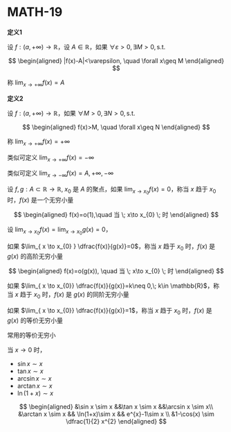 # MATH-19

**定义1**

设 $f:(a,+\infty)\to \mathbb{R}$，设 $A\in \mathbb{R}$，如果 $\forall \varepsilon>0,\exists M>0,\text{s.t. }$

$$
\begin{aligned}
|f(x)-A|<\varepsilon, \quad \forall x\geq M
\end{aligned}
$$

称 $\lim_{ x \to +\infty } f(x)=A$

**定义2**

设 $f:(a,+\infty)\to \mathbb{R}$，如果 $\forall M>0,\exists N>0,\text{s.t.}$

$$
\begin{aligned}
f(x)>M, \quad \forall x\geq N
\end{aligned}
$$

称 $\lim_{ x \to +\infty }f(x)=+\infty$

类似可定义 $\lim_{ x \to +\infty }f(x)=-\infty$

类似可定义 $\lim_{ x \to -\infty }f(x)=A ,+\infty,-\infty$

设 $f,g:A\subset \mathbb{R}\to \mathbb{R},\;x_{0}$ 是 $A$ 的聚点，如果 $\lim_{ x \to x_{0} }f(x)=0$，称当 $x$ 趋于 $x_{0}$ 时，$f(x)$ 是一个无穷小量

$$
\begin{aligned}
f(x)=o(1),\quad 当 \; x\to x_{0} \; 时
\end{aligned}
$$

设 $\lim_{ x \to x_{0} }f(x)=\lim_{ x \to x_{0} }g(x)=0$，

如果 $\lim_{ x \to x_{0} } \dfrac{f(x)}{g(x)}=0$，称当 $x$ 趋于 $x_{0}$ 时，$f(x)$ 是 $g(x)$ 的高阶无穷小量

$$
\begin{aligned}
f(x)=o(g(x)), \quad 当 \; x\to x_{0} \; 时
\end{aligned}
$$

如果 $\lim_{ x \to x_{0}} \dfrac{f(x)}{g(x)}=k\neq 0,\; k\in \mathbb{R}$，称当 $x$ 趋于 $x_{0}$ 时，$f(x)$ 是 $g(x)$ 的同阶无穷小量

如果 $\lim_{ x \to x_{0}} \dfrac{f(x)}{g(x)}=1$，称当 $x$ 趋于 $x_{0}$ 时，$f(x)$ 是 $g(x)$ 的等价无穷小量

常用的等价无穷小

当 $x\to 0$ 时，

- $\sin x \sim x$
- $\tan x \sim x$
- $\arcsin x \sim x$
- $\arctan x \sim x$
- $\ln (1+x) \sim x$


$$
\begin{aligned}
&\sin x \sim x &&\tan x  \sim x &&\arcsin x \sim x\\
&\arctan x \sim x && \ln(1+x)\sim x && e^{x}-1\sim x \\
&1-\cos(x) \sim \dfrac{1}{2} x^{2}
\end{aligned}
$$